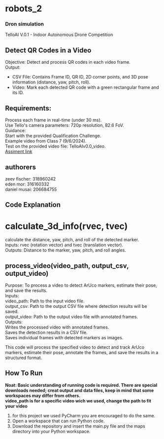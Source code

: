 # robots_2
### Dron simulation 
TelloAI V.0.1 - Indoor Autonomous Drone Competition

## Detect QR Codes in a Video
Objective: Detect and process QR codes in each video frame.   
Output:   
* CSV File: Contains Frame ID, QR ID, 2D corner points, and 3D pose information (distance, yaw, pitch, roll).
* Video: Mark each detected QR code with a green rectangular frame and its ID.

## Requirements:
Process each frame in real-time (under 30 ms).   
Use Tello's camera parameters: 720p resolution, 82.6 FoV.   
Guidance:   
Start with the provided Qualification Challenge.   
Example video from Class 7 (9/6/2024).   
Test on the provided video file: TelloAIv0.0_video.    
[Assiment link]([https://docs.google.com/document/d/1eo34T_M7jfduRZm_oevy94YY2LkGLzRT/edit#heading=h.2g3tsmea07xv](https://docs.google.com/document/d/1CrMkXjp3Wmv8V35kfcw4X57aUSpF0xhfB9gIySmhaxw/edit))   
## authorers
zeev fischer: 318960242   
eden mor: 316160332   
daniel musai: 206684755   

## Code Explanation
# calculate_3d_info(rvec, tvec)    
calculate the distance, yaw, pitch, and roll of the detected marker.    
Inputs: rvec (rotation vector) and tvec (translation vector).    
Outputs: Distance to the marker, yaw, pitch, and roll angles.    

## process_video(video_path, output_csv, output_video)   
Purpose: To process a video to detect ArUco markers, estimate their pose, and save the results.    
Inputs:   
video_path: Path to the input video file.    
output_csv: Path to the output CSV file where detection results will be saved.   
output_video: Path to the output video file with annotated frames.   
Outputs:   
Writes the processed video with annotated frames.  
Saves the detection results in a CSV file.   
Saves individual frames with detected markers as images.   

This code will process the specified video to detect and track ArUco markers, estimate their pose, annotate the frames, and save the results in a structured format.   

## How To Run   
**Noat: Basic understanding of running code is required. There are special downloads needed; creat output and data files, keep in mind that some workspaces may differ from others.**   
**video_path is for a specific video wich we used, change the path to fit your video**   
1. for this project we used PyCharm you are encouraged to do the same.   
2. Open a workspace that can run Python code.   
3. Download the repository and insert the main.py file and the maps directory into your Python workspace.   
